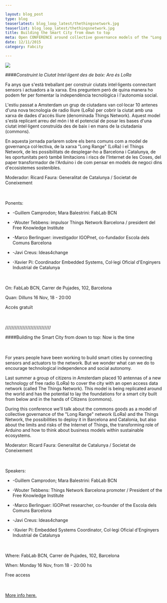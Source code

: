 ```yaml
---

layout: blog_post
type: blog
teaserlatest: blog_loop_latest/thethingsnetwork.jpg
teaserlist: blog_loop_latest/thethingsnetwork.jpg
title: Building the Smart City from down to top
meta: Open CONFERENCE around collective governance models of the "Long Range" network (LoRa) and the Things Network, the possibilities to deploy it in Barcelona and Catalonia, the limits and risks of the Internet of Things, the transforming role of Arduino and how to think about business models within sustainable ecosystems.
date: 12/11/2015
category: Fabcity

---
```

<img src="{{site.baseurl}}{{ site.url }}/img/blog/blog_loop_latest/thethingsnetwork.png">

####*Construint la Ciutat Intel·ligent des de baix: Ara és LoRa*

Fa anys que s'està treballant per construir ciutats intel·ligents connectant sensors i actuadors a la xarxa. Ens preguntem però de quina manera ho podem fer per fomentar la independència tecnològica i l'autonomia social.

L'estiu passat a Amsterdam un grup de ciutadans van col·locar 10 antenes d'una nova tecnologia de radio lliure (LoRa) per cobrir la ciutat amb una xarxa de dades d'accés lliure (denominada Things Network). Aquest model s'està replicant arreu del món i té el potencial de posar les bases d'una ciutat intel·ligent construïda des de baix i en mans de la
ciutadania (commons).

En aquesta jornada parlarem sobre els bens comuns com a model de governança col·lectiva, de la xarxa "Long Range" (LoRa) i el Things Network, de les possibilitats de desplegar-ho a Barcelona i Catalunya, de les oportunitats però també limitacions i riscs de l'Internet de les Coses, del paper transformador de l'Arduino i de com pensar en models de negoci dins d'ecosistemes sostenibles.

Moderador: Ricard Faura: Generalitat de Catalunya / Societat de Coneixement


<br><br>Ponents:


* -Guillem Camprodon; Mara Balestrini: FabLab BCN

* -Wouter Tebbens: impulsor Things Network Barcelona / president del Free Knowledge Institute

* -Marco Berlinguer: investigador IGOPnet, co-fundador Escola dels Comuns Barcelona

* -Javi Creus: Ideas4change

* -Xavier Pi: Coordinador Embedded Systems, Col·legi Oficial d'Enginyers Industrial de Catalunya


<br><br>On: FabLab BCN, Carrer de Pujades, 102, Barcelona

Quan: Dilluns 16 Nov, 18 - 20:00

Accés gratuït



<br><br>/////////////////////////////


####Building the Smart City from down to top: Now is the time



<br><br>For years people have been working to build smart cities by connecting sensors and actuators to the network. But we wonder what can we do to encourage technological independence and social autonomy.

Last summer a group of citizens in Amsterdam placed 10 antennas of a new technology of free radio (LoRa) to cover the city with an open access data network  (called The Things Network). This model is being replicated around the world and has the potential to lay the foundations for a smart city built from below and in the hands of
Citizens (commons).

During this conference we'll talk about the commons goods as a model of collective governance of the "Long Range" network (LoRa) and the Things Network, the possibilities to deploy it in Barcelona and Catalonia, but also about the limits and risks of the Internet of Things, the transforming role of Arduino and how to think about business models within sustainable ecosystems.

Moderator: Ricard Faura: Generalitat de Catalunya / Societat de Coneixement


<br><br>Speakers:


* -Guillem Camprodon; Mara Balestrini: FabLab BCN

* -Wouter Tebbens: Things Network Barcelona promoter / President of the Free Knowledge Institute

* -Marco Berlinguer: IGOPnet researcher, co-founder of the Escola dels Comuns Barcelona

* -Javi Creus: Ideas4change

* -Xavier Pi: Embedded Systems Coordinator, Col·legi Oficial d'Enginyers Industrial de Catalunya



<br><br>Where: FabLab BCN, Carrer de Pujades, 102, Barcelona

When: Monday 16 Nov, from  18 - 20:00 hs

Free access


<br><br><a target="_blank" href="http://thethingsnetwork.org/c/barcelona/post/49"><u>More info here.</u></a> 





